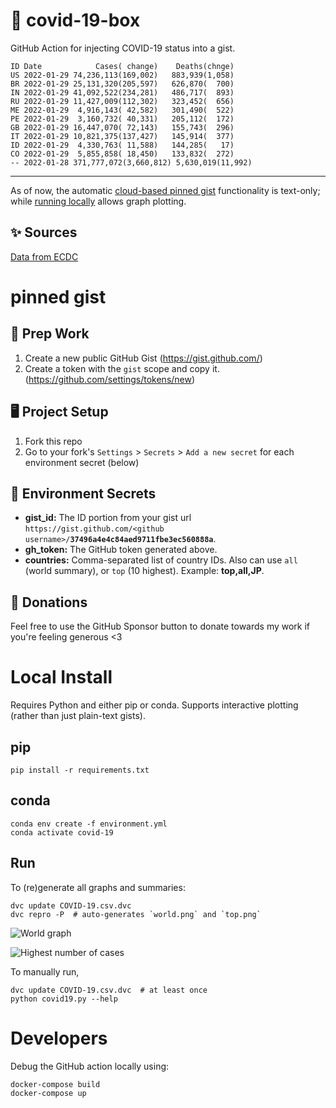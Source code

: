 # 🏥 covid-19-box

GitHub Action for injecting COVID-19 status into a gist.

```
ID Date            Cases( change)    Deaths(chnge)
US 2022-01-29 74,236,113(169,002)   883,939(1,058)
BR 2022-01-29 25,131,320(205,597)   626,870(  700)
IN 2022-01-29 41,092,522(234,281)   486,717(  893)
RU 2022-01-29 11,427,009(112,302)   323,452(  656)
ME 2022-01-29  4,916,143( 42,582)   301,490(  522)
PE 2022-01-29  3,160,732( 40,331)   205,112(  172)
GB 2022-01-29 16,447,070( 72,143)   155,743(  296)
IT 2022-01-29 10,821,375(137,427)   145,914(  377)
ID 2022-01-29  4,330,763( 11,588)   144,285(   17)
CO 2022-01-29  5,855,858( 18,450)   133,832(  272)
-- 2022-01-28 371,777,072(3,660,812) 5,630,019(11,992)
```

---

As of now, the automatic [cloud-based pinned gist](#pinned-gist) functionality is text-only;
while [running locally](#local-install) allows graph plotting.

## ✨ Sources

[Data from ECDC](https://www.ecdc.europa.eu/en/publications-data/download-todays-data-geographic-distribution-covid-19-cases-worldwide)

# pinned gist

## 🎒 Prep Work
1. Create a new public GitHub Gist (https://gist.github.com/)
1. Create a token with the `gist` scope and copy it. (https://github.com/settings/tokens/new)

## 🖥 Project Setup
1. Fork this repo
1. Go to your fork's `Settings` > `Secrets` > `Add a new secret` for each environment secret (below)

## 🤫 Environment Secrets
- **gist_id:** The ID portion from your gist url `https://gist.github.com/<github username>/`**`37496a4e4c84aed9711fbe3ec560888a`**.
- **gh_token:** The GitHub token generated above.
- **countries:** Comma-separated list of country IDs. Also can use `all` (world summary), or `top` (10 highest). Example: **top,all,JP**.

## 💸 Donations

Feel free to use the GitHub Sponsor button to donate towards my work if you're feeling generous <3

# Local Install

Requires Python and either pip or conda. Supports interactive plotting (rather than just plain-text gists).

## pip

```
pip install -r requirements.txt
```

## conda

```
conda env create -f environment.yml
conda activate covid-19
```

## Run

To (re)generate all graphs and summaries:

```
dvc update COVID-19.csv.dvc
dvc repro -P  # auto-generates `world.png` and `top.png`
```

![World graph](world.png)

![Highest number of cases](top.png)

To manually run,

```
dvc update COVID-19.csv.dvc  # at least once
python covid19.py --help
```

# Developers

Debug the GitHub action locally using:

```
docker-compose build
docker-compose up
```
